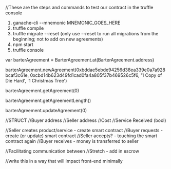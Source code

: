 //These are the steps and commands to test our contract in the truffle console
1) ganache-cli --mnemonic MNEMONIC_GOES_HERE
2) truffle compile
3) truffle migrate --reset
  (only use --reset to run all migrations from the beginning; not to add on new agreements)
4) npm start
5) truffle console

var barterAgreement = BarterAgreement.at(BarterAgreement.address)

barterAgreement.newAgreement(0xbddae5ebde94256d38ea339e0a7a928bcaf3c61e, 0xcbd14b623d49fd1cad0fa4a805f37b469526c5f6, '1 Copy of Die Hard', '1 Christmas Tree')

barterAgreement.getAgreement(0)

barterAgreement.getAgreementLength()

barterAgreement.updateAgreement(0)


//STRUCT
//Buyer address
//Seller address
//Cost
//Service Received (bool)

//Seller creates product/service - create smart contract
//Buyer requests - create (or update) smart contract
//Seller accepts? - touching the smart contract again
//Buyer receives - money is transferred to seller

//Facilitating communication between
//Stretch - add in escrow

//write this in a way that will impact front-end minimally
